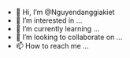 - 👋 Hi, I’m @Nguyendanggiakiet
- 👀 I’m interested in ...
- 🌱 I’m currently learning ...
- 💞️ I’m looking to collaborate on ...
- 📫 How to reach me ...

<!---
Nguyendanggiakiet/Nguyendanggiakiet is a ✨ special ✨ repository because its `README.md` (this file) appears on your GitHub profile.
You can click the Preview link to take a look at your changes.
--->
